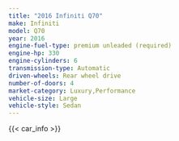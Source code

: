 ```yaml
---
title: "2016 Infiniti Q70"
make: Infiniti
model: Q70
year: 2016
engine-fuel-type: premium unleaded (required)
engine-hp: 330
engine-cylinders: 6
transmission-type: Automatic
driven-wheels: Rear wheel drive
number-of-doors: 4
market-category: Luxury,Performance
vehicle-size: Large
vehicle-style: Sedan
---
```


{{< car_info >}}
